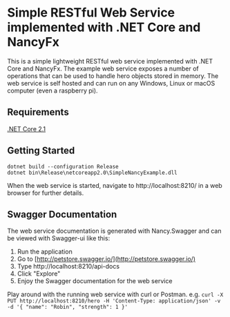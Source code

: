 # Simple RESTful Web Service implemented with .NET Core and NancyFx
This is a simple lightweight RESTful web service implemented with .NET Core and NancyFx. 
The example web service exposes a number of operations that can be used to handle hero objects stored in memory. 
The web service is self hosted and can run on any Windows, Linux or macOS computer (even a raspberry pi).

## Requirements

[.NET Core 2.1](https://www.microsoft.com/net/learn/get-started/)

## Getting Started

 ```
 dotnet build --configuration Release
 dotnet bin\Release\netcoreapp2.0\SimpleNancyExample.dll
 ```

When the web service is started, navigate to http://localhost:8210/ in a web browser for further details.

## Swagger Documentation
The web service documentation is generated with Nancy.Swagger and can be viewed with Swagger-ui like this:
1. Run the application
2. Go to [http://petstore.swagger.io/](http://petstore.swagger.io/)
3. Type http://localhost:8210/api-docs
4. Click "Explore"
5. Enjoy the Swagger documentation for the web service

Play around with the running web service with curl or Postman.
e.g. `curl -X PUT http://localhost:8210/hero -H 'Content-Type: application/json' -v -d '{ "name": "Robin", "strength": 1 }'`

